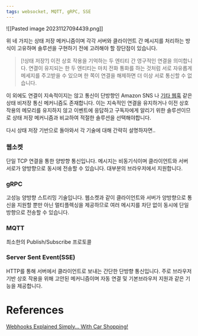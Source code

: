 ```yaml
---
tags: websocket, MQTT, gRPC, SSE
---
```

![[Pasted image 20231127094439.png]]

위 네 가지는 상태 저장 메커니즘이며 각각 서버와 클라이언트 간 메시지를 처리하는 방식이 고유하며 솔루션을 구현하기 전에 고려해야 할 장단점이 있습니다.

> [!상태 저장?]
> 이전 상호 작용을 기억하는 두 엔티티 간 영구적인 연결을 의미합니다.
> 연결이 유지되는 한 두 엔티티는 마치 전화 통화를 하는 것처럼 서로 자유롭게 메세지를 주고받을 수 있으며 한 쪽이 연결을 해제하면 더 이상 서로 통신할 수 없습니다.

이 외에도 연결이 지속적이지는 않고 통신이 단방향인 Amazon SNS 나 [기타 웹훅](https://allenheltondev.medium.com/webhooks-explained-simply-with-car-shopping-1443fb40c445) 같은 상태 비저장 통신 메커니즘도 존재합니다.
이는 지속적인 연결을 유지하거나 이전 상호작용의 메모리를 유지하지 않고 이벤트에 응답하고 구독자에게 알리기 위한 솔루션이므로 상태 저장 메커니즘과 비교하여 적절한 솔루션을 선택해야합니다.

다시 상태 저장 기반으로 돌아와서 각 기술에 대해 간략히 설명하자면..
### 웹소켓
단일 TCP 연결을 통한 양방향 통신입니다.
메시지는 비동기식이며 클라이언트와 서버 서로가 양방향으로 동시에 전송할 수 있습니다.
대부분의 브라우저에서 지원합니다.

### gRPC
고성능 양방향 스트리밍 기술입니다.
웹소켓과 같이 클라이언트와 서버가 양방향으로 통신을 지원할 뿐만 아닌 멀티플렉싱을 제공하므로 여러 메시지를 차단 없이 동시에 단일 방향으로 전송할 수 있습니다.

### MQTT
최소한의 Publish/Subscribe 프로토콜

### Server Sent Event(SSE)
HTTP를 통해 서버에서 클라이언트로 보내는 간단한 단방향 통신입니다.
주로 브라우저 기반 상호 작용을 위해 고안된 메커니즘이며 자동 연결 및 기본브라우저 지원과 같은 기능을 제공합니다.


# References
[Webhooks Explained Simply… With Car Shopping!](https://allenheltondev.medium.com/webhooks-explained-simply-with-car-shopping-1443fb40c445)

